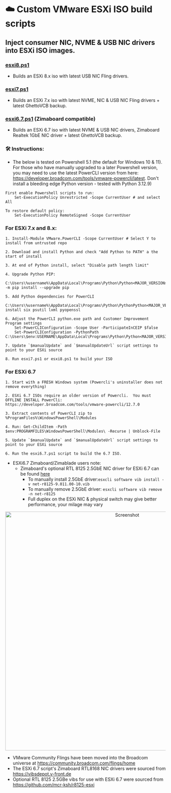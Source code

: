 # ☁️ Custom VMware ESXi ISO build scripts
## Inject consumer NIC, NVME & USB NIC drivers into ESXi ISO images.

### [esxi8.ps1](https://github.com/itiligent/ESXi-Custom-ISO/blob/main/esxi8.ps1) 
- Builds an ESXi 8.x iso with latest USB NIC Fling drivers.

### [esxi7.ps1](https://github.com/itiligent/ESXi-Custom-ISO/blob/main/esxi7.ps1)
- Builds an ESXi 7.x iso with latest NVME, NIC & USB NIC Fling drivers + latest GhettoVCB backup.

### [esxi6.7.ps1](https://raw.githubusercontent.com/itiligent/ESXi-Custom-ISO/main/esxi6.7.ps1) (Zimaboard compatible)
- Builds an ESXi 6.7 iso with latest NVME & USB NIC drivers, Zimaboard Realtek 1GbE NIC driver + latest GhettoVCB backup.

### 🛠️ Instructions:

- The below is tested on Powershell 5.1 (the default for Windows 10 & 11). For those who have manually upgraded to a later Powershell version, you may need to use the latest PowerCLI version from here: https://developer.broadcom.com/tools/vmware-powercli/latest. Don't install a bleeding edge Python version - tested with Python 3.12.9) 

```
First enable Powershell scripts to run:
	Set-ExecutionPolicy Unrestricted -Scope CurrentUser # and select All

To restore default policy:
	Set-ExecutionPolicy RemoteSigned -Scope CurrentUser
```

### For ESXi 7.x and 8.x:
```
1. Install-Module VMware.PowerCLI -Scope CurrentUser # Select Y to install from untrusted repo

2. Download and install Python and check "Add Python to PATH" a the start of install 

3. At end of Python install, select "Disable path length limit"

4. Upgrade Python PIP:
	C:\Users\%username%\AppData\Local\Programs\Python\Python<MAJOR_VERSION>\python.exe -m pip install --upgrade pip

5. Add Python dependencies for PowerCLI
	C:\Users\%username%\AppData\Local\Programs\Python\PythonPython<MAJOR_VERSION>\Scripts\pipPython<MAJOR_VERSION>.exe install six psutil lxml pyopenssl

6. Adjust the PowerCLI python.exe path and Customer Improvement Program settings
	Set-PowerCLIConfiguration -Scope User -ParticipateInCEIP $false
	Set-PowerCLIConfiguration -PythonPath C:\Users\$env:USERNAME\AppData\Local\Programs\Python\Python<MAJOR_VERSION>\python.exe

7. Update `$manualUpdate` and `$manualUpdateUrl` script settings to point to your ESXi source

8. Run esxi7.ps1 or esxi8.ps1 to build your ISO
```

### For ESXi 6.7
```
1. Start with a FRESH Windows system (Powercli's uninstaller does not remove everything)

2. ESXi 6.7 ISOs require an older version of Powercli.  You must OFFLINE INSTALL PowerCli:
https://developer.broadcom.com/tools/vmware-powercli/12.7.0

3. Extract contents of PowerCLI zip to %ProgramFiles%\WindowsPowerShell\Modules 

4. Run: Get-ChildItem -Path $env:PROGRAMFILES\WindowsPowerShell\Modules\ -Recurse | Unblock-File

5. Update `$manualUpdate` and `$manualUpdateUrl` script settings to point to your ESXi source

6. Run the esxi6.7.ps1 script to build the 6.7 ISO.
 ```
  
- ESXi6.7 Zimaboard/Zimablade users note:
  - Zimaboard's optional RTL 8125 2.5GbE NIC driver for ESXi 6.7 can be found [here](https://github.com/itiligent/ESXi-Custom-ISO/raw/main/6-updates/net-r8125-9.011.00-10.vib)
    - To manually install 2.5GbE driver:`esxcli software vib install -v net-r8125-9.011.00-10.vib`
    - To manually remove 2.5GbE driver: `esxcli software vib remove -n net-r8125`
    - Full duplex on the ESXi NIC & physical switch may give better performance, your milage may vary
  
<p align="center">
  <img src="https://github.com/itiligent/ESXi-Custom-ISO/blob/main/6-updates/esxi-zimaboard-screenshot.PNG" width="750" alt="Screenshot">
</p>

- VMware Community Flings have been moved into the Broadcom universe at https://community.broadcom.com/flings/home
- The ESXi 6.7 script's Zimaboard RTL8168 NIC drivers were sourced from https://vibsdepot.v-front.de
- Optional RTL 8125 2.5GBe vibs for use with ESXi 6.7 were sourced from https://github.com/mcr-ksh/r8125-esxi
